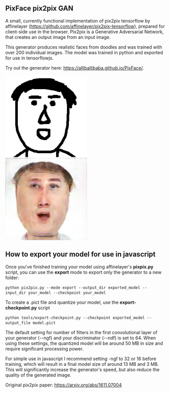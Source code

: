 ## PixFace pix2pix GAN

A small, currently functional implementation of pix2pix tensorflow by affinelayer (https://github.com/affinelayer/pix2pix-tensorflow), prepared for client-side use in the browser. Pix2pix is a Generative Adversarial Network, that creates an output image from an input image.

This generator produces realistic faces from doodles and was trained with over 200 individual images. 
The model was trained in python and exported for use in tensorflowjs. 

Try out the generator here: https://alliballibaba.github.io/PixFace/. 

![alt text](https://github.com/AlliBalliBaba/PixFace/blob/master/images/display1.jpg) ![alt text](https://github.com/AlliBalliBaba/PixFace/blob/master/images/display2.jpg)

## How to export your model for use in javascript

Once you've finished training your model using affinelayer's **pixpix.py** script, you can use the **export** mode to export only the generator to a new folder:

```
python pix2pix.py --mode export --output_dir exported_model --input_dir your_model --checkpoint your_model
```

To create a .pict file and quantize your model, use the **export-checkpoint.py** script

```
python tools/export-checkpoint.py --checkpoint exported_model --output_file model.pict
```

The default setting for number of filters in the first convolutional layer of your generator (--ngf) and your discriminator (--ndf) is set to 64. When using these settings, the quantized model will be around 50 MB in size and require significant processing power.

For simple use in javascript I recommend setting -ngf to 32 or 16 before training, which will result in a final model size of around 13 MB and 3 MB. This will significantly increase the generator's speed, but also reduce the quality of the generated image.


Original pix2pix paper: https://arxiv.org/abs/1611.07004
